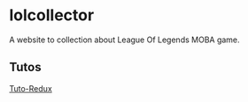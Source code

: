 # lolcollector

A website to collection about League Of Legends MOBA game.


## Tutos
[Tuto-Redux](https://github.com/happypoulp/redux-tutorial/)